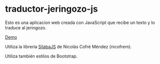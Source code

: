 # traductor-jeringozo-js
Esto es una aplicacion web creada con JavaScript que recibe un texto y lo traduce al jeringozo. 

[Demo](https://pfefferi.github.io/traductor-jeringozo-js/)

Utiliza la librería [SilabaJS](https://github.com/nicofrem/silabajs) de Nicolás Cofré Méndez (nicofrem).

Utiliza también estilos de Bootstrap.
